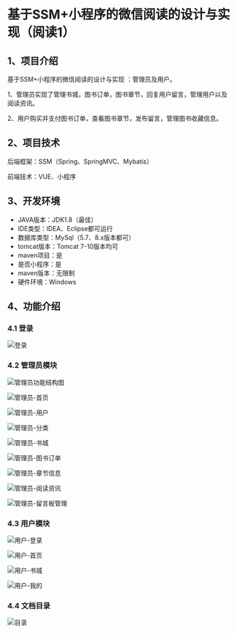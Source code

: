 # 基于SSM+小程序的微信阅读的设计与实现（阅读1）

## 1、项目介绍

基于SSM+小程序的微信阅读的设计与实现 ：管理员及用户。

1、管理员实现了管理书城，图书订单，图书章节，回复用户留言，管理用户以及阅读资讯。

2、用户购买并支付图书订单，查看图书章节，发布留言，管理图书收藏信息。

## 2、项目技术

后端框架：SSM（Spring、SpringMVC、Mybatis）

前端技术：VUE、小程序

## 3、开发环境

- JAVA版本：JDK1.8（最佳）
- IDE类型：IDEA、Eclipse都可运行
- 数据库类型：MySql（5.7、8.x版本都可） 
- tomcat版本：Tomcat 7-10版本均可
- maven项目：是
- 是否小程序：是
- maven版本：无限制
- 硬件环境：Windows

## 4、功能介绍

### 4.1 登录

![登录](https://www.codemarket.fun/202409241917684.png)

### 4.2 管理员模块

![管理员功能结构图](https://www.codemarket.fun/202409241918664.png)

![管理员-首页](https://www.codemarket.fun/202409241918782.png)

![管理员-用户](https://www.codemarket.fun/202409241918110.png)

![管理员-分类](https://www.codemarket.fun/202409241918141.png)

![管理员-书城](https://www.codemarket.fun/202409241918098.png)

![管理员-图书订单](https://www.codemarket.fun/202409241918105.png)

![管理员-章节信息](https://www.codemarket.fun/202409241918132.png)

![管理员-阅读资讯](https://www.codemarket.fun/202409241918127.png)

![管理员-留言板管理](https://www.codemarket.fun/202409241918728.png)

### 4.3 用户模块

![用户-登录](https://www.codemarket.fun/202409241918871.png)

![用户-首页](https://www.codemarket.fun/202409241918891.png)

![用户-书城](https://www.codemarket.fun/202409241918875.png)

![用户-我的](https://www.codemarket.fun/202409241918888.png)

### 4.4 文档目录

![目录](https://www.codemarket.fun/202409241918425.png)
